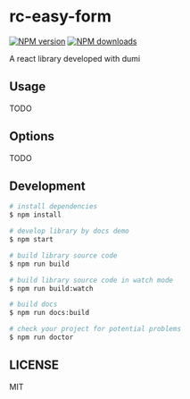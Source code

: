 # rc-easy-form

[![NPM version](https://img.shields.io/npm/v/rc-easy-form.svg?style=flat)](https://npmjs.org/package/rc-easy-form)
[![NPM downloads](http://img.shields.io/npm/dm/rc-easy-form.svg?style=flat)](https://npmjs.org/package/rc-easy-form)

A react library developed with dumi

## Usage

TODO

## Options

TODO

## Development

```bash
# install dependencies
$ npm install

# develop library by docs demo
$ npm start

# build library source code
$ npm run build

# build library source code in watch mode
$ npm run build:watch

# build docs
$ npm run docs:build

# check your project for potential problems
$ npm run doctor
```

## LICENSE

MIT
